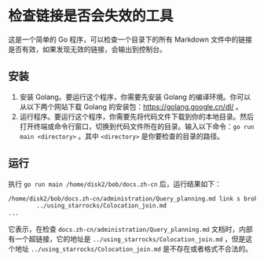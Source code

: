 # 检查链接是否会失效的工具

这是一个简单的 Go 程序，可以检查一个目录下的所有 Markdown 文件中的链接是否有效，如果发现无效的链接，会输出到控制台。

## 安装

1. 安装 Golang。要运行这个程序，你需要先安装 Golang 的编译环境。你可以从以下两个网站下载 Golang
   的安装包：https://golang.google.cn/dl/ 。
2. 运行程序。要运行这个程序，你需要先将代码文件下载到你的本地目录。然后打开终端或命令行窗口，切换到代码文件所在的目录。输入以下命令：`go run main <directory>`
。其中 `<directory>` 是你要检查的目录的路径。

## 运行

执行 `go run main /home/disk2/bob/docs.zh-cn` 后，运行结果如下：

```bash
/home/disk2/bob/docs.zh-cn/administration/Query_planning.md link s broken:
        ../using_starrocks/Colocation_join.md
...        
```

它表示，在检查 `docs.zh-cn/administration/Query_planning.md`
文档时，内部有一个超链接，它的地址是 `../using_starrocks/Colocation_join.md`
，但是这个地址 `../using_starrocks/Colocation_join.md` 是不存在或者格式不合法的。
